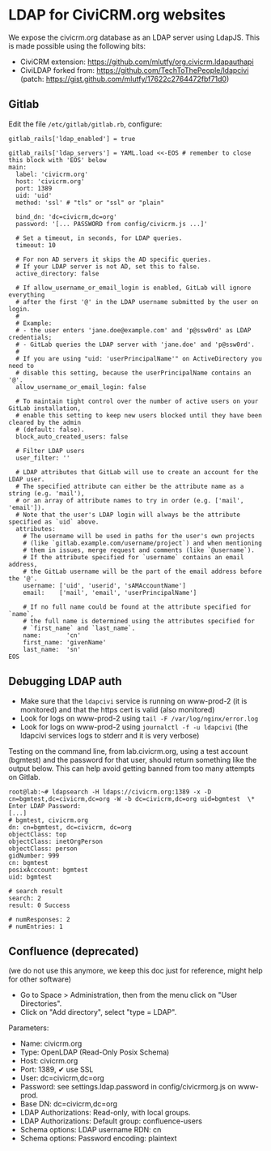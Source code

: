 # LDAP for CiviCRM.org websites

We expose the civicrm.org database as an LDAP server using LdapJS.
This is made possible using the following bits:

* CiviCRM extension: https://github.com/mlutfy/org.civicrm.ldapauthapi
* CiviLDAP forked from: https://github.com/TechToThePeople/ldapcivi (patch: https://gist.github.com/mlutfy/17622c2764472fbf71d0)

## Gitlab

Edit the file `/etc/gitlab/gitlab.rb`, configure:

```
gitlab_rails['ldap_enabled'] = true

gitlab_rails['ldap_servers'] = YAML.load <<-EOS # remember to close this block with 'EOS' below
main:
  label: 'civicrm.org'
  host: 'civicrm.org'
  port: 1389
  uid: 'uid'
  method: 'ssl' # "tls" or "ssl" or "plain"

  bind_dn: 'dc=civicrm,dc=org'
  password: '[... PASSWORD from config/civicrm.js ...]'

  # Set a timeout, in seconds, for LDAP queries.
  timeout: 10

  # For non AD servers it skips the AD specific queries.
  # If your LDAP server is not AD, set this to false.
  active_directory: false

  # If allow_username_or_email_login is enabled, GitLab will ignore everything
  # after the first '@' in the LDAP username submitted by the user on login.
  #
  # Example:
  # - the user enters 'jane.doe@example.com' and 'p@ssw0rd' as LDAP credentials;
  # - GitLab queries the LDAP server with 'jane.doe' and 'p@ssw0rd'.
  #
  # If you are using "uid: 'userPrincipalName'" on ActiveDirectory you need to
  # disable this setting, because the userPrincipalName contains an '@'.
  allow_username_or_email_login: false

  # To maintain tight control over the number of active users on your GitLab installation,
  # enable this setting to keep new users blocked until they have been cleared by the admin
  # (default: false).
  block_auto_created_users: false

  # Filter LDAP users
  user_filter: ''

  # LDAP attributes that GitLab will use to create an account for the LDAP user.
  # The specified attribute can either be the attribute name as a string (e.g. 'mail'),
  # or an array of attribute names to try in order (e.g. ['mail', 'email']).
  # Note that the user's LDAP login will always be the attribute specified as `uid` above.
  attributes:
    # The username will be used in paths for the user's own projects
    # (like `gitlab.example.com/username/project`) and when mentioning
    # them in issues, merge request and comments (like `@username`).
    # If the attribute specified for `username` contains an email address,
    # the GitLab username will be the part of the email address before the '@'.
    username: ['uid', 'userid', 'sAMAccountName']
    email:    ['mail', 'email', 'userPrincipalName']

    # If no full name could be found at the attribute specified for `name`,
    # the full name is determined using the attributes specified for
    # `first_name` and `last_name`.
    name:       'cn'
    first_name: 'givenName'
    last_name:  'sn'
EOS
```

## Debugging LDAP auth

* Make sure that the `ldapcivi` service is running on www-prod-2 (it is monitored) and that the https cert is valid (also monitored)
* Look for logs on www-prod-2 using `tail -F /var/log/nginx/error.log`
* Look for logs on www-prod-2 using `journalctl -f -u ldapcivi` (the ldapcivi services logs to stderr and it is very verbose)

Testing on the command line, from lab.civicrm.org, using a test account (bgmtest) and the password for that user, should return something like the output below. This can help avoid getting banned from too many attempts on Gitlab.

```
root@lab:~# ldapsearch -H ldaps://civicrm.org:1389 -x -D cn=bgmtest,dc=civicrm,dc=org -W -b dc=civicrm,dc=org uid=bgmtest  \*
Enter LDAP Password:
[...]
# bgmtest, civicrm.org
dn: cn=bgmtest, dc=civicrm, dc=org
objectClass: top
objectClass: inetOrgPerson
objectClass: person
gidNumber: 999
cn: bgmtest
posixAcccount: bgmtest
uid: bgmtest

# search result
search: 2
result: 0 Success

# numResponses: 2
# numEntries: 1
```

## Confluence (deprecated)

(we do not use this anymore, we keep this doc just for reference, might help for other software)

* Go to Space > Administration, then from the menu click on "User Directories".
* Click on "Add directory", select "type = LDAP".

Parameters:

* Name: civicrm.org
* Type: OpenLDAP (Read-Only Posix Schema)
* Host: civicrm.org
* Port: 1389, ✔ use SSL
* User: dc=civicrm,dc=org
* Password: see settings.ldap.password in config/civicrmorg.js on www-prod.
* Base DN: dc=civicrm,dc=org
* LDAP Authorizations: Read-only, with local groups.
* LDAP Authorizations: Default group: confluence-users
* Schema options: LDAP username RDN: cn
* Schema options: Password encoding: plaintext
